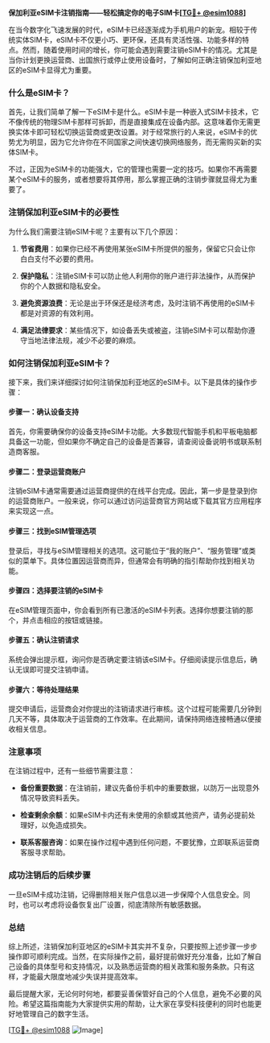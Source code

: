 **保加利亚eSIM卡注销指南——轻松搞定你的电子SIM卡[[TG💪+ @esim1088](https://t.me/s/esim1088)]**

在当今数字化飞速发展的时代，eSIM卡已经逐渐成为手机用户的新宠。相较于传统实体SIM卡，eSIM卡不仅更小巧、更环保，还具有灵活性强、功能多样的特点。然而，随着使用时间的增长，你可能会遇到需要注销eSIM卡的情况。尤其是当你计划更换运营商、出国旅行或停止使用设备时，了解如何正确注销保加利亚地区的eSIM卡显得尤为重要。

### 什么是eSIM卡？

首先，让我们简单了解一下eSIM卡是什么。eSIM卡是一种嵌入式SIM卡技术，它不像传统的物理SIM卡那样可拆卸，而是直接集成在设备内部。这意味着你无需更换实体卡即可轻松切换运营商或更改设置。对于经常旅行的人来说，eSIM卡的优势尤为明显，因为它允许你在不同国家之间快速切换网络服务，而无需购买新的实体SIM卡。

不过，正因为eSIM卡的功能强大，它的管理也需要一定的技巧。如果你不再需要某个eSIM卡的服务，或者想要将其停用，那么掌握正确的注销步骤就显得尤为重要了。

### 注销保加利亚eSIM卡的必要性

为什么我们需要注销eSIM卡呢？主要有以下几个原因：

1. **节省费用**：如果你已经不再使用某张eSIM卡所提供的服务，保留它只会让你白白支付不必要的费用。
   
2. **保护隐私**：注销eSIM卡可以防止他人利用你的账户进行非法操作，从而保护你的个人数据和隐私安全。

3. **避免资源浪费**：无论是出于环保还是经济考虑，及时注销不再使用的eSIM卡都是对资源的有效利用。

4. **满足法律要求**：某些情况下，如设备丢失或被盗，注销eSIM卡可以帮助你遵守当地法律法规，减少不必要的麻烦。

### 如何注销保加利亚eSIM卡？

接下来，我们来详细探讨如何注销保加利亚地区的eSIM卡。以下是具体的操作步骤：

#### 步骤一：确认设备支持

首先，你需要确保你的设备支持eSIM卡功能。大多数现代智能手机和平板电脑都具备这一功能，但如果你不确定自己的设备是否兼容，请查阅设备说明书或联系制造商客服。

#### 步骤二：登录运营商账户

注销eSIM卡通常需要通过运营商提供的在线平台完成。因此，第一步是登录到你的运营商账户。一般来说，你可以通过访问运营商官方网站或下载其官方应用程序来实现这一点。

#### 步骤三：找到eSIM管理选项

登录后，寻找与eSIM管理相关的选项。这可能位于“我的账户”、“服务管理”或类似的菜单下。具体位置因运营商而异，但通常会有明确的指引帮助你找到相关功能。

#### 步骤四：选择要注销的eSIM卡

在eSIM管理页面中，你会看到所有已激活的eSIM卡列表。选择你想要注销的那个，并点击相应的按钮或链接。

#### 步骤五：确认注销请求

系统会弹出提示框，询问你是否确定要注销该eSIM卡。仔细阅读提示信息后，确认无误即可提交注销申请。

#### 步骤六：等待处理结果

提交申请后，运营商会对你提出的注销请求进行审核。这个过程可能需要几分钟到几天不等，具体取决于运营商的工作效率。在此期间，请保持网络连接畅通以便接收相关信息。

### 注意事项

在注销过程中，还有一些细节需要注意：

- **备份重要数据**：在注销前，建议先备份手机中的重要数据，以防万一出现意外情况导致资料丢失。
  
- **检查剩余余额**：如果eSIM卡内还有未使用的余额或其他资产，请务必提前处理好，以免造成损失。

- **联系客服咨询**：如果在操作过程中遇到任何问题，不要犹豫，立即联系运营商客服寻求帮助。

### 成功注销后的后续步骤

一旦eSIM卡成功注销，记得删除相关账户信息以进一步保障个人信息安全。同时，也可以考虑将设备恢复出厂设置，彻底清除所有敏感数据。

### 总结

综上所述，注销保加利亚地区的eSIM卡其实并不复杂，只要按照上述步骤一步步操作即可顺利完成。当然，在实际操作之前，最好提前做好充分准备，比如了解自己设备的具体型号和支持情况，以及熟悉运营商的相关政策和服务条款。只有这样，才能最大限度地减少失误并提高效率。

最后提醒大家，无论何时何地，都要妥善保管好自己的个人信息，避免不必要的风险。希望这篇指南能为大家提供实用的帮助，让大家在享受科技便利的同时也能更好地管理自己的数字生活。

[[TG💪+ @esim1088](https://t.me/s/esim1088) ![Image](https://i.postimg.cc/4NQfJmqS/Snipaste-2025-05-13-00-14-12.png)]
